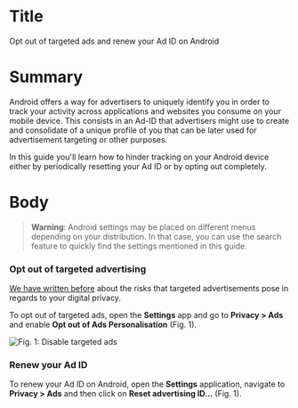 # Title #
Opt out of targeted ads and renew your Ad ID on Android

# Summary #
Android offers a way for advertisers to uniquely identify you in order to track
your activity across applications and websites you consume on your mobile
device. This consists in an Ad-ID that advertisers might use to create and
consolidate of a unique profile of you that can be later used for advertisement
targeting or other purposes.

In this guide you'll learn how to hinder tracking on your Android device either
by periodically resetting your Ad ID or by opting out completely.

# Body #
> **Warning**: Android settings may be placed on different menus depending on
> your distribution. In that case, you can use the search feature to quickly
> find the settings mentioned in this guide.

### Opt out of targeted advertising ###
[We have written before][1] about the risks that targeted advertisements pose in
regards to your digital privacy.

To opt out of targeted ads, open the **Settings** app and go to **Privacy >
Ads** and enable **Opt out of Ads Personalisation** (Fig. 1).

![Fig. 1: Disable targeted
ads](../images/Android/android-ads-opt-out.jpg?raw=true)

### Renew your Ad ID ###
To renew your Ad ID on Android, open the **Settings** application, navigate to
**Privacy > Ads** and then click on **Reset advertising ID...** (Fig. 1).

[1]: https://privacyinternational.org/explainer/2976/how-do-tracking-companies-know-what-you-did-last-summer

